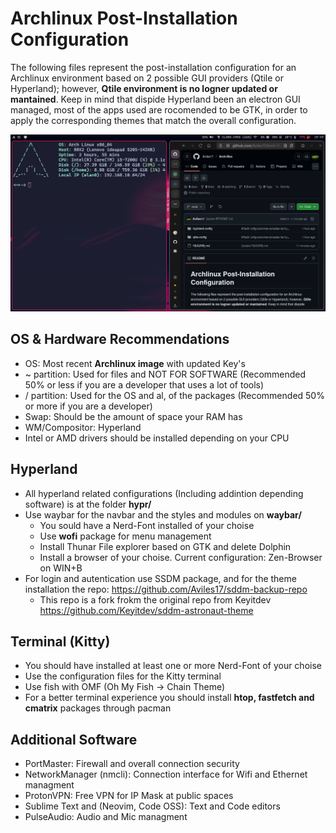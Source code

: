 # Archlinux Post-Installation Configuration

The following files represent the post-installation configuration for an Archlinux environment based on 2 possible GUI providers (Qtile or Hyperland); however, **Qtile environment is no logner updated or mantained**. Keep in mind that dispide Hyperland been an electron GUI managed, most of the apps used are rocomended to be GTK, in order to apply the corresponding themes that match the overall configuration.

![screenshot](./hyprland-config/2025-08-10-184046_hyprshot.png)

## OS & Hardware Recommendations
- OS: Most recent **Archlinux image** with updated Key's
- ~ partition: Used for files and NOT FOR SOFTWARE (Recommended 50% or less if you are a developer that uses a lot of tools)
- / partition: Used for the OS and al, of the packages (Recommended 50% or more if you are a developer)
- Swap: Should be the amount of space your RAM has
- WM/Compositor: Hyperland
- Intel or AMD drivers should be installed depending on your CPU

## Hyperland
- All hyperland related configurations (Including addintion depending software) is at the folder **hypr/**
- Use waybar for the navbar and the styles and modules on **waybar/**
  - You sould have a Nerd-Font installed of your choise
  - Use **wofi** package for menu management
  - Install Thunar File explorer based on GTK and delete Dolphin
  - Install a browser of your choise. Current configuration: Zen-Browser on WIN+B
- For login and autentication use SSDM package, and for the theme installation the repo: https://github.com/Aviles17/sddm-backup-repo
  - This repo is a fork frokm the original repo from Keyitdev https://github.com/Keyitdev/sddm-astronaut-theme

## Terminal (Kitty)
- You should have installed at least one or more Nerd-Font of your choise
- Use the configuration files for the Kitty terminal
- Use fish with OMF (Oh My Fish -> Chain Theme)
- For a better terminal experience you should install **htop, fastfetch and cmatrix** packages through pacman

## Additional Software
- PortMaster: Firewall and overall connection security
- NetworkManager (nmcli): Connection interface for Wifi and Ethernet managment
- ProtonVPN: Free VPN for IP Mask at public spaces
- Sublime Text and (Neovim, Code OSS): Text and Code editors
- PulseAudio: Audio and Mic managment
